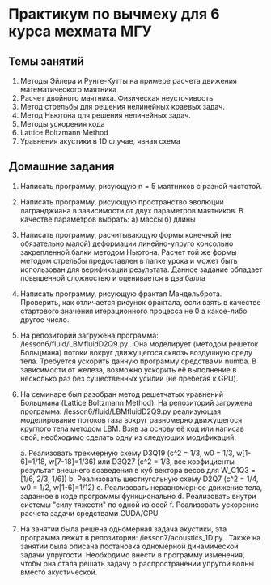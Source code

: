 # Практикум по вычмеху для 6 курса мехмата МГУ
## Темы занятий
1. Методы Эйлера и Рунге-Кутты на примере расчета движения математического маятника
2. Расчет двойного маятника. Физическая неусточивость
3. Метод стрельбы для решения нелинейных краевых задач. 
4. Метод Ньютона для решения нелинейных задач.
5. Методы ускорения кода
6. Lattice Boltzmann Method
7. Уравнения акустики в 1D случае, явная схема

## Домашние задания
1. Написать программу, рисующую n = 5 маятников с разной частотой.
2. Написать программу, рисующую пространство эволюции лагранджиана в зависимости от двух параметров маятников. В качестве параметров выбрать: 
    а) массы
    б) длины

3. Написать программу, расчитывающую формы конечной (не обязательно малой) деформации линейно-упруго консольно закрепленной балки методом Ньютона. 
    Расчет той же формы методом стрельбы предоставлен в папке урока и может быть использован для верификации результата.
    Данное задание обладает повышенной сложностью и оценивается в два балла

4. Написать программу, рисующую фрактал Мандельброта. Проверить, как отличается рисунок фрактала, если взять в качестве стартового значения итерационного процесса не 0 а какое-либо другое число.

5. На репозиторий загружена программа: /lesson6/fluid/LBMfluidD2Q9.py . Она моделирует (методом решеток Больцмана) потоки вокруг движущегося сквозь воздушную среду тела. Требуется ускорить данную программу средствами numba. В зависимости от железа, возможно ускорить её выполнение в несколько раз без существенных усилий (не пребегая к GPU).

6. На семинаре был разобран метод решетчатых уравнений Больцмана (Lattice Boltzmann Method). 
    На репозиторий загружена программа: /lesson6/fluid/LBMfluidD2Q9.py реализующая моделирование потоков газа вокруг равномерно движущегося круглого тела методом LBM. Взяв за основу её код или написав свой, необходимо сделать одну из следующих модификаций:
    
    a. Реализовать трехмерную схему D3Q19 (с^2 = 1/3, w0 = 1/3, w[1-6]=1/18, w[7-18]=1/36) или D3Q27 (с^2 = 1/3, все коэфициенты - результат внешнего возведения в куб вектора весов для W_C1Q3 = [1/6, 2/3, 1/6])
    b. Реализовать шестиугольную схему D2Q7 (с^2 = 1/4, w0 = 1/2, w[1-6]=1/12)
    с. Реализовать неравномерное движение тела, заданное в коде программы функционально
    d. Реализовать внутри системы "силу тяжести" по одной из осей
    f. Реализовать ускорение расчета задачи средствами CUDA/GPU

7. На занятии была решена одномерная задача акустики, эта программа лежит в репозитории: /lesson7/acoustics_1D.py . Также на занятии была описана постановка одномерной динамической задачи упругости. Необходимо внести в программу изменения, чтобы она стала решать задачу о распространении упругой волны вместо акустической.

